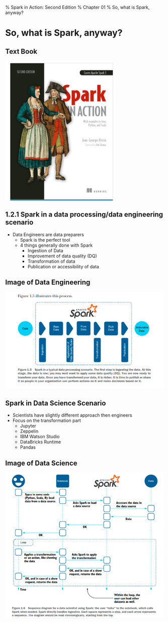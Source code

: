 % Spark in Action: Second Edition
% Chapter 01
% So, what is Spark, anyway?

# So, what is Spark, anyway?

## Text Book

![*itmd-521 textbook*](images/Spark-In-Action-V2.png)

## 1.2.1 Spark in a data processing/data engineering scenario

- Data Engineers are data preparers
  - Spark is the perfect tool
  - 4 things generally done with Spark
    - Ingestion of Data
    - Improvement of data quality (DQ)
    - Transformation of data
    - Publication or accessibility of data

## Image of Data Engineering

![*Data Engineering*](images/data-engineering.png)

## Spark in Data Science Scenario

- Scientists have slightly different approach then engineers
- Focus on the transformation part
  - Jupyter
  - Zeppelin
  - IBM Watson Studio
  - DataBricks Runtime
  - Pandas

## Image of Data Science

![*Data Science*](images/data-science.png)
